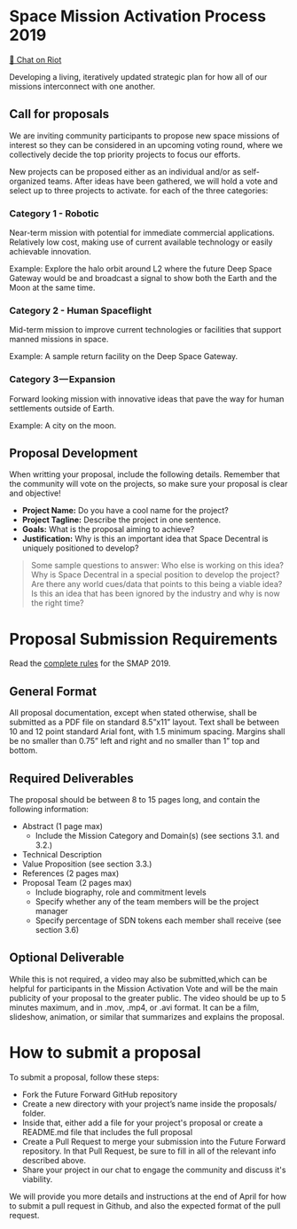 # Space Mission Activation Process 2019
[💬 Chat on Riot](https://riot.im/app/#/room/#spacedecentral-missions:matrix.org)

Developing a living, iteratively updated strategic plan for how all of our missions interconnect with one another.

## Call for proposals
We are inviting community participants to propose new space missions of interest so they can be considered in an upcoming voting round, where we collectively decide the top priority projects to focus our efforts. 

New projects can be proposed either as an individual and/or as self-organized teams. After ideas have been gathered, we will hold a vote and select up to three projects to activate.  for each of the three categories:

### Category 1 - Robotic

Near-term mission with potential for immediate commercial applications. Relatively low cost, making use of current available technology or easily achievable innovation.

Example: Explore the halo orbit around L2 where the future Deep Space Gateway would be and broadcast a signal to show both the Earth and the Moon at the same time.

### Category 2 - Human Spaceflight

Mid-term mission to improve current technologies or facilities that support manned missions in space.

Example: A sample return facility on the Deep Space Gateway.

### Category 3 — Expansion

Forward looking mission with innovative ideas that pave the way for human settlements outside of Earth.

Example: A city on the moon.

## Proposal Development
When writting your proposal, include the following details. Remember that the community will vote on the projects, so make sure your proposal is clear and objective!
* **Project Name:** Do you have a cool name for the project?
* **Project Tagline:** Describe the project in one sentence.
* **Goals:** What is the proposal aiming to achieve?
* **Justification:** Why is this an important idea that Space Decentral is uniquely positioned to develop? 

> Some sample questions to answer: Who else is working on this idea? Why is Space Decentral in a special position to develop the project? Are there any world cues/data that points to this being a viable idea? Is this an idea that has been ignored by the industry and why is now the right time?

# Proposal Submission Requirements

Read the [complete rules](https://spacedecentral.net/docs/SMAP_Guidelines.pdf) for the SMAP 2019. 

## General Format
All proposal documentation, except when stated otherwise, shall be submitted as a PDF file on standard 8.5”x11” layout. Text shall be between 10 and 12 point standard Arial font, with 1.5 minimum spacing. Margins shall be no smaller than 0.75” left and right and no smaller than 1” top and bottom. 

## Required Deliverables
The proposal should be between 8 to 15 pages long, and contain the following information:
* Abstract (1 page max)
    * Include the Mission Category and Domain(s) (see sections 3.1. and 3.2.)
* Technical Description
* Value Proposition (see section 3.3.)
* References (2 pages max)
* Proposal Team (2 pages max)
    * Include biography, role and commitment levels
    * Specify whether any of the team members will be the project manager
    * Specify percentage of SDN tokens each member shall receive (see section 3.6)
    
## Optional Deliverable
While this is not required, a video may also be submitted,which can be helpful for participants in the Mission Activation Vote and will be the main publicity of your proposal to the greater public. The video should be up to 5 minutes maximum, and in .mov, .mp4, or .avi format. It can be a film, slideshow, animation, or similar that summarizes and explains the proposal.

# How to submit a proposal

To submit a proposal, follow these steps:
* Fork the Future Forward GitHub repository
* Create a new directory with your project’s name inside the proposals/ folder.
* Inside that, either add a file for your project's proposal or create a README.md file that includes the full proposal
* Create a Pull Request to merge your submission into the Future Forward repository. In that Pull Request, be sure to fill in all of the relevant info described above.
* Share your project in our chat to engage the community and discuss it's viability.

We will provide you more details and instructions at the end of April for how to submit a pull request in Github, and also the expected format of the pull request.
